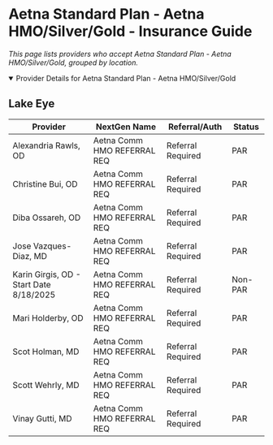 # Aetna Standard Plan - Aetna HMO/Silver/Gold - Insurance Guide

*This page lists providers who accept Aetna Standard Plan - Aetna HMO/Silver/Gold, grouped by location.*

<details open><summary>Provider Details for Aetna Standard Plan - Aetna HMO/Silver/Gold</summary>

## Lake Eye 

| Provider | NextGen Name | Referral/Auth | Status |
|----------|-------------|--------------|--------|
| Alexandria Rawls, OD | Aetna Comm HMO REFERRAL REQ | Referral Required | PAR |
| Christine Bui, OD | Aetna Comm HMO REFERRAL REQ | Referral Required | PAR |
| Diba Ossareh, OD | Aetna Comm HMO REFERRAL REQ | Referral Required | PAR |
| Jose Vazques-Diaz, MD | Aetna Comm HMO REFERRAL REQ | Referral Required | PAR |
| Karin Girgis, OD - Start Date 8/18/2025 | Aetna Comm HMO REFERRAL REQ | Referral Required | Non-PAR |
| Mari Holderby, OD | Aetna Comm HMO REFERRAL REQ | Referral Required | PAR |
| Scot Holman, MD | Aetna Comm HMO REFERRAL REQ | Referral Required | PAR |
| Scott Wehrly, MD | Aetna Comm HMO REFERRAL REQ | Referral Required | PAR |
| Vinay Gutti, MD | Aetna Comm HMO REFERRAL REQ | Referral Required | PAR |

</details>

